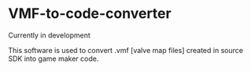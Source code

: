 VMF-to-code-converter
=====================

Currently in development

This software is used to convert .vmf [valve map files] created in source SDK into game maker code.

